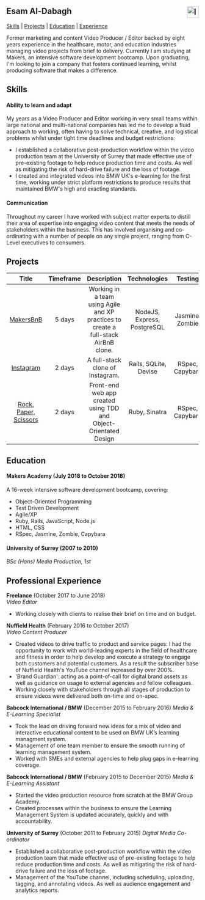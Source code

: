 ## Esam Al-Dabagh  <a href="https://www.linkedin.com/in/esamaldabagh" target="_blank"> <img src="https://cdn1.iconfinder.com/data/icons/logotypes/32/square-linkedin-512.png" height="30" alt="linkedin" align="right"></a>

[Skills](#Skills) | [Projects](#Projects) | [Education](#Education) | [Experience](#Professional-Experience)

Former marketing and content Video Producer / Editor backed by eight years experience in the healthcare, motor, and education industries managing video projects from brief to delivery. Currently I am studying at Makers, an intensive software development bootcamp. Upon graduating, I'm looking to join a company that fosters continued learning, whilst producing software that makes a difference.

## Skills

#### Ability to learn and adapt

My years as a Video Producer and Editor working in very small teams within large national and multi-national companies has led me to develop a fluid approach to working, often having to solve technical, creative, and logistical problems whilst under tight time deadlines and budget restrictions: 

- I established a collaborative post-production workflow within the video production team at the University of Surrey that made effective use of pre-existing footage to help reduce production time and costs. As well as mitigating the risk of hard-drive failure and the loss of footage. 
- I created and integrated videos into BMW UK's e-learning for the first time, working under strict platform restrictions to produce results that maintained BMW's high and exacting standards. 

#### Communication

Throughout my career I have worked with subject matter experts to distill their area of expertise into engaging video content that meets the needs of stakeholders within the business. This has involved organising and co-ordinating with a number of people on any single project, ranging from C-Level executives to consumers. 

## Projects
| Title | Timeframe | Description | Technologies | Testing |
| :---: | :-------: | :-----------: | :------------: | :------: |
[MakersBnB](https://github.com/DaveLawes/MakersBnB)| 5 days | Working in a team using Agile and XP practices to create a full-stack AirBnB clone. | NodeJS, Express, PostgreSQL | Jasmine, Zombie |
[Instagram](https://github.com/EsamAl-Dabagh/instagram-challenge) | 2 days | A full-stack clone of Instagram. | Rails, SQLite, Devise | RSpec, Capybara |
[Rock, Paper, Scissors](https://github.com/EsamAl-Dabagh/rps-challenge) | 2 days | Front-end web app created using TDD and Object-Orientated Design | Ruby, Sinatra | RSpec, Capybara | 

## Education

#### Makers Academy (July 2018 to October 2018)

A 16-week intensive software development bootcamp, covering:

- Object-Oriented Programming
- Test Driven Development
- Agile/XP
- Ruby, Rails, JavaScript, Node.js
- HTML, CSS
- RSpec, Jasmine, Zombie, Capybara

#### University of Surrey (2007 to 2010)
*BSc (Hons) Media Production, 1st*

## Professional Experience

**Freelance** (October 2017 to June 2018)    
*Video Editor*
* Working closely with clients to realise their brief on time and on budget. 

**Nuffield Health** (February 2016 to October 2017)   
*Video Content Producer*
* Created videos to drive traffic to product and service pages: I had the opportunity to work with world-leading experts in the field of healthcare and fitness in order to help develop and execute a strategy to engage both customers and potential customers. As a result the subscriber base of Nuffield Health's YouTube channel increased by over 200%. 
* 'Brand Guardian': acting as a point-of-call for digital brand assets as well as guidance on usage to external agencies and fellow colleagues.
* Working closely with stakeholders through all stages of production to ensure videos were delivered both on-time and on-spec.  

**Babcock International / BMW** (December 2015 to February 2016)
*Media & E-Learning Specialist*
* Took the lead on driving forward new ideas for a mix of video and interactive educational content to be used on BMW UK’s learning managment system. 
* Management of one team member to ensure the smooth running of learning management system. 
* Worked with SMEs and external agencies to help plug gaps in e-learning coverage. 

**Babcock International / BMW** (February 2015 to December 2015)
*Media & E-Learning Assistant*
* Started the video production resource from scratch at the BMW Group Academy.
* Created processes within the business to ensure the Learning Management System is updated accurately, quickly and with accountability. 

**University of Surrey** (October 2011 to February 2015)
*Digital Media Co-ordinator*
* Established a collaborative post-production workflow within the video production team that made effective use of pre-existing footage to help reduce production time and costs. As well as mitigating the risk of hard-drive failure and the loss of footage. 
* Management of the YouTube channel, including scheduling, uploading, tagging, and annotating videos. As well as audience engagement and analytics reports.
